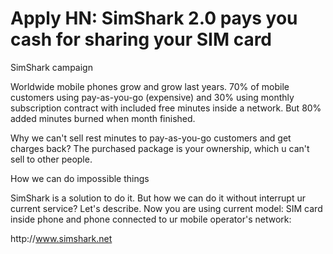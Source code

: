 # Apply HN: SimShark 2.0 pays you cash for sharing your SIM card

SimShark campaign<p>Worldwide mobile phones grow and grow last years. 70% of mobile customers using pay-as-you-go (expensive) and 30% using monthly subscription contract with included free minutes inside a network. But 80% added minutes burned when month finished.<p>Why we can&#x27;t sell rest minutes to pay-as-you-go customers and get charges back? The purchased package is your ownership, which u can&#x27;t sell to other people.<p>How we can do impossible things<p>SimShark is a solution to do it. But how we can do it without interrupt ur current service? Let&#x27;s describe. Now you are using current model: SIM card inside phone and phone connected to ur mobile operator&#x27;s network:<p>http:&#x2F;&#x2F;www.simshark.net
